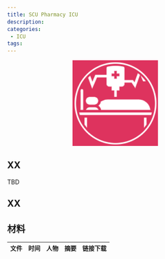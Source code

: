 ```yaml
---
title: SCU Pharmacy ICU
description: 
categories:
 - ICU
tags:
---
```


<div align=center>
<img width=200 src="https://github.com/scupharmacyicu/scupharmacyicu.github.io/blob/master/images/icu.PNG" />
</div>

## XX

TBD

## XX



## 材料

|文件|时间|人物|摘要|链接下载
|:-:|:-:|:-:|-|:-:|

